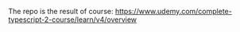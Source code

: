 The repo is the result of course: https://www.udemy.com/complete-typescript-2-course/learn/v4/overview
